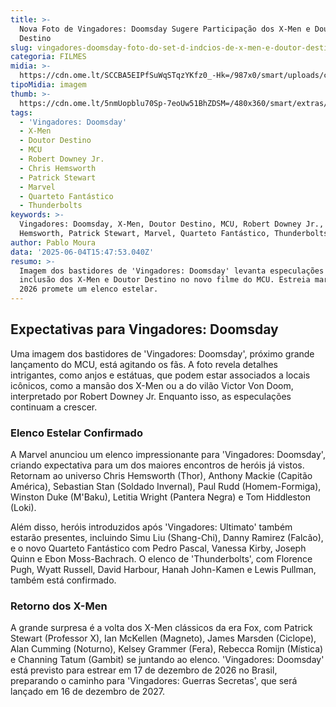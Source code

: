 ```yaml
---
title: >-
  Nova Foto de Vingadores: Doomsday Sugere Participação dos X-Men e Doutor
  Destino
slug: vingadores-doomsday-foto-do-set-d-indcios-de-x-men-e-doutor-destino
categoria: FILMES
midia: >-
  https://cdn.ome.lt/SCCBA5EIPfSuWqSTqzYKfz0_-Hk=/987x0/smart/uploads/conteudo/fotos/OMELETE_CAPA_-_2025-06-04T112200.834.png
tipoMidia: imagem
thumb: >-
  https://cdn.ome.lt/5nmUopblu70Sp-7eoUw51BhZDSM=/480x360/smart/extras/conteudos/omelete_THUMB_-_2025-06-04T112147.771.png
tags:
  - 'Vingadores: Doomsday'
  - X-Men
  - Doutor Destino
  - MCU
  - Robert Downey Jr.
  - Chris Hemsworth
  - Patrick Stewart
  - Marvel
  - Quarteto Fantástico
  - Thunderbolts
keywords: >-
  Vingadores: Doomsday, X-Men, Doutor Destino, MCU, Robert Downey Jr., Chris
  Hemsworth, Patrick Stewart, Marvel, Quarteto Fantástico, Thunderbolts
author: Pablo Moura
data: '2025-06-04T15:47:53.040Z'
resumo: >-
  Imagem dos bastidores de 'Vingadores: Doomsday' levanta especulações sobre a
  inclusão dos X-Men e Doutor Destino no novo filme do MCU. Estreia marcada para
  2026 promete um elenco estelar.
---
```


## Expectativas para Vingadores: Doomsday

<blockquote class="twitter-tweet"><a href="https://twitter.com/user/status/1930017264667181426"></a></blockquote>

Uma imagem dos bastidores de 'Vingadores: Doomsday', próximo grande lançamento do MCU, está agitando os fãs. A foto revela detalhes intrigantes, como anjos e estátuas, que podem estar associados a locais icônicos, como a mansão dos X-Men ou a do vilão Victor Von Doom, interpretado por Robert Downey Jr. Enquanto isso, as especulações continuam a crescer.

### Elenco Estelar Confirmado

A Marvel anunciou um elenco impressionante para 'Vingadores: Doomsday', criando expectativa para um dos maiores encontros de heróis já vistos. Retornam ao universo Chris Hemsworth (Thor), Anthony Mackie (Capitão América), Sebastian Stan (Soldado Invernal), Paul Rudd (Homem-Formiga), Winston Duke (M'Baku), Letitia Wright (Pantera Negra) e Tom Hiddleston (Loki).

Além disso, heróis introduzidos após 'Vingadores: Ultimato' também estarão presentes, incluindo Simu Liu (Shang-Chi), Danny Ramirez (Falcão), e o novo Quarteto Fantástico com Pedro Pascal, Vanessa Kirby, Joseph Quinn e Ebon Moss-Bachrach. O elenco de 'Thunderbolts', com Florence Pugh, Wyatt Russell, David Harbour, Hanah John-Kamen e Lewis Pullman, também está confirmado.

### Retorno dos X-Men

A grande surpresa é a volta dos X-Men clássicos da era Fox, com Patrick Stewart (Professor X), Ian McKellen (Magneto), James Marsden (Ciclope), Alan Cumming (Noturno), Kelsey Grammer (Fera), Rebecca Romijn (Mística) e Channing Tatum (Gambit) se juntando ao elenco. 'Vingadores: Doomsday' está previsto para estrear em 17 de dezembro de 2026 no Brasil, preparando o caminho para 'Vingadores: Guerras Secretas', que será lançado em 16 de dezembro de 2027.
